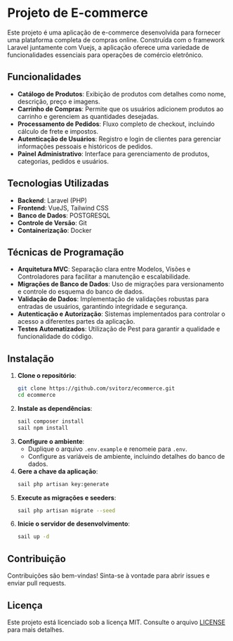 # Projeto de E-commerce

Este projeto é uma aplicação de e-commerce desenvolvida para fornecer uma plataforma completa de compras online. Construída com o framework Laravel juntamente com Vuejs, a aplicação oferece uma variedade de funcionalidades essenciais para operações de comércio eletrônico.

## Funcionalidades

- **Catálogo de Produtos**: Exibição de produtos com detalhes como nome, descrição, preço e imagens.
- **Carrinho de Compras**: Permite que os usuários adicionem produtos ao carrinho e gerenciem as quantidades desejadas.
- **Processamento de Pedidos**: Fluxo completo de checkout, incluindo cálculo de frete e impostos.
- **Autenticação de Usuários**: Registro e login de clientes para gerenciar informações pessoais e históricos de pedidos.
- **Painel Administrativo**: Interface para gerenciamento de produtos, categorias, pedidos e usuários.

## Tecnologias Utilizadas

- **Backend**: Laravel (PHP)
- **Frontend**: VueJS, Tailwind CSS
- **Banco de Dados**: POSTGRESQL 
- **Controle de Versão**: Git
- **Containerização**: Docker

## Técnicas de Programação

- **Arquitetura MVC**: Separação clara entre Modelos, Visões e Controladores para facilitar a manutenção e escalabilidade.
- **Migrações de Banco de Dados**: Uso de migrações para versionamento e controle do esquema do banco de dados.
- **Validação de Dados**: Implementação de validações robustas para entradas de usuários, garantindo integridade e segurança.
- **Autenticação e Autorização**: Sistemas implementados para controlar o acesso a diferentes partes da aplicação.
- **Testes Automatizados**: Utilização de Pest para garantir a qualidade e funcionalidade do código.

## Instalação

1. **Clone o repositório**:
   ```bash
   git clone https://github.com/svitorz/ecommerce.git
   cd ecommerce
   ```
2. **Instale as dependências**:
   ```bash
   sail composer install
   sail npm install
   ```
3. **Configure o ambiente**:
   - Duplique o arquivo `.env.example` e renomeie para `.env`.
   - Configure as variáveis de ambiente, incluindo detalhes do banco de dados.
4. **Gere a chave da aplicação**:
   ```bash
   sail php artisan key:generate
   ```
5. **Execute as migrações e seeders**:
   ```bash
   sail php artisan migrate --seed
   ```
6. **Inicie o servidor de desenvolvimento**:
   ```bash
   sail up -d
   ```

## Contribuição

Contribuições são bem-vindas! Sinta-se à vontade para abrir issues e enviar pull requests.

## Licença

Este projeto está licenciado sob a licença MIT. Consulte o arquivo [LICENSE](https://github.com/svitorz/ecommerce/blob/master/LICENSE) para mais detalhes. 
